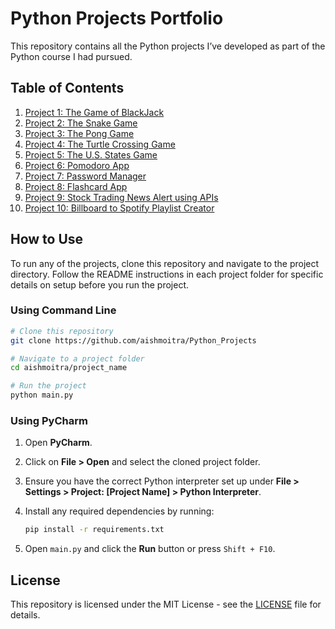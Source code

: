 # Python Projects Portfolio

This repository contains all the Python projects I’ve developed as part of the Python course I had pursued.

## Table of Contents

1. [Project 1: The Game of BlackJack](https://github.com/aishmoitra/Python_Projects/tree/main/the_game_of_blackjack)
2. [Project 2: The Snake Game](https://github.com/aishmoitra/Python_Projects/tree/main/the_snake_game)
3. [Project 3: The Pong Game](https://github.com/aishmoitra/Python_Projects/tree/main/the_pong_game)
4. [Project 4: The Turtle Crossing Game](https://github.com/aishmoitra/Python_Projects/tree/main/the_turtle_crossing_game)
5. [Project 5: The U.S. States Game](https://github.com/aishmoitra/Python_Projects/tree/main/the_us_states_game)
6. [Project 6: Pomodoro App](https://github.com/aishmoitra/Python_Projects/tree/main/pomodoro_app)
7. [Project 7: Password Manager](https://github.com/aishmoitra/Python_Projects/tree/main/password_manager)
8. [Project 8: Flashcard App](https://github.com/aishmoitra/Python_Projects/tree/main/flashcard_app)
9. [Project 9: Stock Trading News Alert using APIs](https://github.com/aishmoitra/Python_Projects/tree/main/stock_news_alert_project)
10. [Project 10: Billboard to Spotify Playlist Creator](https://github.com/aishmoitra/Python_Projects/tree/main/[billboard_to_spotify_playlist_creator)

## How to Use

To run any of the projects, clone this repository and navigate to the project directory. Follow the README instructions in each project folder for specific details on setup before you run the project.

### Using Command Line

```bash
# Clone this repository
git clone https://github.com/aishmoitra/Python_Projects

# Navigate to a project folder
cd aishmoitra/project_name

# Run the project
python main.py
```

### Using PyCharm

1. Open **PyCharm**.
2. Click on **File > Open** and select the cloned project folder.
3. Ensure you have the correct Python interpreter set up under **File > Settings > Project: [Project Name] > Python Interpreter**.
4. Install any required dependencies by running:

   ```bash
   pip install -r requirements.txt
   ```

5. Open `main.py` and click the **Run** button or press `Shift + F10`.

## License
This repository is licensed under the MIT License - see the [LICENSE](https://github.com/aishmoitra/Python_Projects/tree/main/LICENSE) file for details.




